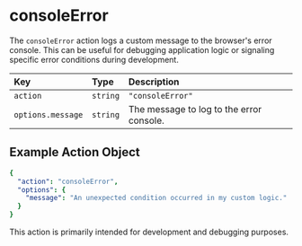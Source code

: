 # consoleError

The `consoleError` action logs a custom message to the browser's error console. This can be useful for debugging application logic or signaling specific error conditions during development.

| Key             | Type     | Description                           |
| :-------------- | :------- | :------------------------------------ |
| `action`        | `string` | `"consoleError"`                      |
| `options.message` | `string` | The message to log to the error console. |

## Example Action Object

```yaml
{
  "action": "consoleError",
  "options": {
    "message": "An unexpected condition occurred in my custom logic."
  }
}
```

This action is primarily intended for development and debugging purposes. 